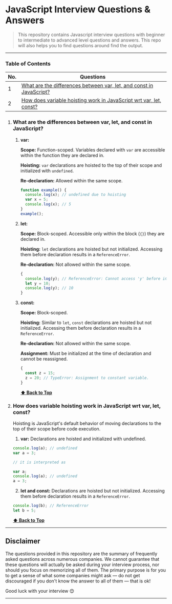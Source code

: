 # JavaScript Interview Questions & Answers

> This repository contains Javascript interview questions with beginner to intermediate to advanced level questions and answers. This repo will also helps you to find questions around find the output.

---

### Table of Contents

<!-- TOC_START -->
| No. | Questions |
| --- | --------- |
| 1 | [What are the differences between var, let, and const in JavaScript?](#what-are-the-differences-between-var-let-and-const-in-javaScript) |
| 2 | [How does variable hoisting work in JavaScript wrt var, let, const?](#how-does-variable-hoisting-work-in-javaScript-wrt-var-let-const) |
<!-- TOC_END -->

<!-- QUESTIONS_START -->
1. ### What are the differences between var, let, and const in JavaScript?

   1. **var:**

      **Scope:** Function-scoped. Variables declared with `var` are accessible within the function they are declared in.

      **Hoisting:** `var` declarations are hoisted to the top of their scope and initialized with `undefined`.

      **Re-declaration:** Allowed within the same scope.

      ```javascript
      function example() {
        console.log(x); // undefined due to hoisting
        var x = 5;
        console.log(x); // 5
      }
      example();
      ```

   2. **let:**

      **Scope:** Block-scoped. Accessible only within the block (`{}`) they are declared in.

      **Hoisting:** `let` declarations are hoisted but not initialized. Accessing them before declaration results in a `ReferenceError`.

      **Re-declaration:** Not allowed within the same scope.

      ```javascript
      {
        console.log(y); // ReferenceError: Cannot access 'y' before initialization
        let y = 10;
        console.log(y); // 10
      }
      ```

   3. **const:**

      **Scope:** Block-scoped.

      **Hoisting:** Similar to `let`, `const` declarations are hoisted but not initialized. Accessing them before declaration results in a `ReferenceError`.

      **Re-declaration:** Not allowed within the same scope.

      **Assignment:** Must be initialized at the time of declaration and cannot be reassigned.

      ```javascript
      {
        const z = 15;
        z = 20; // TypeError: Assignment to constant variable.
      }
      ```

      **[⬆ Back to Top](#table-of-contents)**

2. ### How does variable hoisting work in JavaScript wrt var, let, const?

    Hoisting is JavaScript's default behavior of moving declarations to the top of their scope before code execution.

     1. **var:** Declarations are hoisted and initialized with undefined.
   
      ```javascript
      console.log(a); // undefined
      var a = 3;

      // it is interpreted as

      var a;
      console.log(a); // undefined
      a = 3;
      ```
     2. **let and const:**  Declarations are hoisted but not initialized. Accessing them before declaration results in a `ReferenceError`.

      ```javascript
      console.log(b); // ReferenceError
      let b = 5;
      ```

   **[⬆ Back to Top](#table-of-contents)**

---
 
## Disclaimer

The questions provided in this repository are the summary of frequently asked questions across numerous companies. We cannot guarantee that these questions will actually be asked during your interview process, nor should you focus on memorizing all of them. The primary purpose is for you to get a sense of what some companies might ask — do not get discouraged if you don't know the answer to all of them ⁠— that is ok!

Good luck with your interview 😊

---
